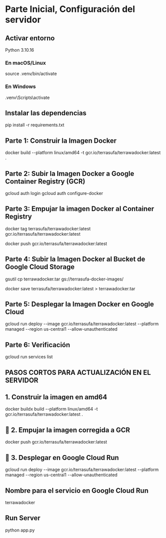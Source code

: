 # Parte Inicial, Configuración del servidor

## Activar entorno

Python 3.10.16

### En macOS/Linux

source .venv/bin/activate

### En Windows

.venv\Scripts\activate

## Instalar las dependencias

pip install -r requirements.txt

## Parte 1: Construir la Imagen Docker

docker build --platform linux/amd64 -t gcr.io/terrasufa/terrawadocker:latest .

## Parte 2: Subir la Imagen Docker a Google Container Registry (GCR)

gcloud auth login
gcloud auth configure-docker

## Parte 3: Empujar la imagen Docker al Container Registry

docker tag terrasufa/terrawadocker:latest gcr.io/terrasufa/terrawadocker:latest

docker push gcr.io/terrasufa/terrawadocker:latest

## Parte 4: Subir la Imagen Docker al Bucket de Google Cloud Storage

gsutil cp terrawadocker.tar gs://terrasufa-docker-images/

docker save terrasufa/terrawadocker:latest > terrawadocker.tar

## Parte 5: Desplegar la Imagen Docker en Google Cloud

gcloud run deploy --image gcr.io/terrasufa/terrawadocker:latest --platform managed --region us-central1 --allow-unauthenticated

## Parte 6: Verificación

gcloud run services list

## PASOS CORTOS PARA ACTUALIZACIÓN EN EL SERVIDOR

## 1. Construir la imagen en amd64

docker buildx build --platform linux/amd64 -t gcr.io/terrasufa/terrawadocker:latest .

## 🔄 2. Empujar la imagen corregida a GCR

docker push gcr.io/terrasufa/terrawadocker:latest

## 🚀 3. Desplegar en Google Cloud Run

gcloud run deploy --image gcr.io/terrasufa/terrawadocker:latest --platform managed --region us-central1 --allow-unauthenticated

## Nombre para el servicio en Google Cloud Run

terrawadocker

## Run Server

python app.py
